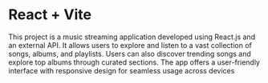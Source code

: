 # React + Vite
This project is a music streaming application developed using React.js and an external API. It allows users to explore and listen to a vast collection of songs, albums, and playlists. Users can also discover trending songs and explore top albums through curated sections. The app offers a user-friendly interface with responsive design for seamless usage across devices
